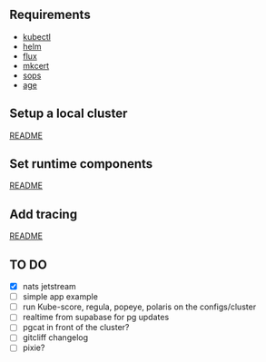 ## Requirements

- [kubectl](https://kubernetes.io/docs/tasks/tools/)
- [helm](https://helm.sh/docs/intro/install/)
- [flux](https://fluxcd.io/docs/installation/)
- [mkcert](https://github.com/FiloSottile/mkcert)
- [sops](https://github.com/mozilla/sops)
- [age](https://github.com/FiloSottile/age)

## Setup a local cluster

[README](./local-cluster-init/)

## Set runtime components

[README](./runtime/)

## Add tracing

[README](./tracing/)

## TO DO

- [x] nats jetstream
- [ ] simple app example
- [ ] run Kube-score, regula, popeye, polaris on the configs/cluster
- [ ] realtime from supabase for pg updates
- [ ] pgcat in front of the cluster?
- [ ] gitcliff changelog
- [ ] pixie?